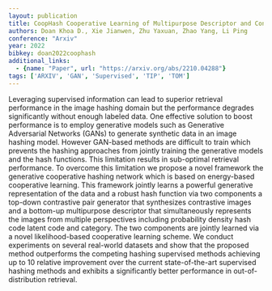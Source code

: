```yaml
---
layout: publication
title: CoopHash Cooperative Learning of Multipurpose Descriptor and Contrastive Pair Generator via Variational MCMC Teaching for Supervised Image Hashing
authors: Doan Khoa D., Xie Jianwen, Zhu Yaxuan, Zhao Yang, Li Ping
conference: "Arxiv"
year: 2022
bibkey: doan2022coophash
additional_links:
  - {name: "Paper", url: "https://arxiv.org/abs/2210.04288"}
tags: ['ARXIV', 'GAN', 'Supervised', 'TIP', 'TOM']
---
```

Leveraging supervised information can lead to superior retrieval performance in the image hashing domain but the performance degrades significantly without enough labeled data. One effective solution to boost performance is to employ generative models such as Generative Adversarial Networks (GANs) to generate synthetic data in an image hashing model. However GAN-based methods are difficult to train which prevents the hashing approaches from jointly training the generative models and the hash functions. This limitation results in sub-optimal retrieval performance. To overcome this limitation we propose a novel framework the generative cooperative hashing network which is based on energy-based cooperative learning. This framework jointly learns a powerful generative representation of the data and a robust hash function via two components a top-down contrastive pair generator that synthesizes contrastive images and a bottom-up multipurpose descriptor that simultaneously represents the images from multiple perspectives including probability density hash code latent code and category. The two components are jointly learned via a novel likelihood-based cooperative learning scheme. We conduct experiments on several real-world datasets and show that the proposed method outperforms the competing hashing supervised methods achieving up to 10 relative improvement over the current state-of-the-art supervised hashing methods and exhibits a significantly better performance in out-of-distribution retrieval.
